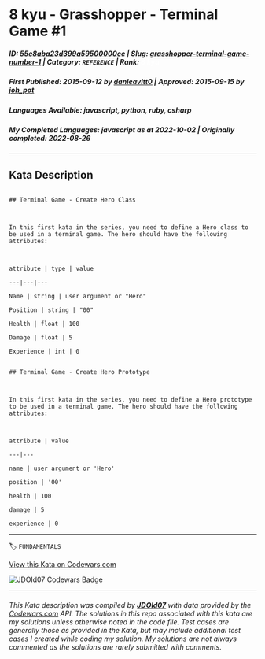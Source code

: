 # 8 kyu - Grasshopper - Terminal Game #1

##### **ID**: [55e8aba23d399a59500000ce](https://www.codewars.com/kata/55e8aba23d399a59500000ce) | **Slug**: [grasshopper-terminal-game-number-1](https://www.codewars.com/kata/55e8aba23d399a59500000ce) | **Category**: `REFERENCE` | **Rank**: <span style="color:white">8 kyu</span>

##### **First Published**: 2015-09-12 ***by*** [danleavitt0](https://www.codewars.com/users/danleavitt0) | **Approved**: 2015-09-15 ***by*** [joh_pot](https://www.codewars.com/users/joh_pot)

##### **Languages Available**: javascript, python, ruby, csharp

##### **My Completed Languages**: javascript ***as at*** 2022-10-02 | **Originally completed**: 2022-08-26

---

## Kata Description


```if:csharp

## Terminal Game - Create Hero Class



In this first kata in the series, you need to define a Hero class to be used in a terminal game. The hero should have the following attributes:



attribute | type | value

---|---|---

Name | string | user argument or "Hero"

Position | string | "00"

Health | float | 100

Damage | float | 5

Experience | int | 0

```



```if-not:csharp

## Terminal Game - Create Hero Prototype



In this first kata in the series, you need to define a Hero prototype to be used in a terminal game. The hero should have the following attributes:



attribute | value

---|---

name | user argument or 'Hero'

position | '00'

health | 100

damage | 5

experience | 0

```



---


🏷 `FUNDAMENTALS`


[View this Kata on Codewars.com](https://www.codewars.com/kata/55e8aba23d399a59500000ce)

![](https://www.codewars.com/users/jdold07/badges/large "JDOld07 Codewars Badge")

---

###### *This Kata description was compiled by [**JDOld07**](https://tpstech.dev) with data provided by the [Codewars.com](https://www.codewars.com) API.  The solutions in this repo associated with this kata are my solutions unless otherwise noted in the code file.  Test cases are generally those as provided in the Kata, but may include additional test cases I created while coding my solution.  My solutions are not always commented as the solutions are rarely submitted with comments.*

